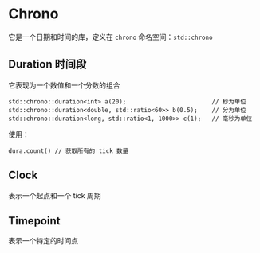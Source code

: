 # Chrono

它是一个日期和时间的库，定义在 `chrono`
命名空间：`std::chrono`

## Duration 时间段

它表现为一个数值和一个分数的组合
```
std::chrono::duration<int> a(20);                        // 秒为单位
std::chrono::duration<double, std::ratio<60>> b(0.5);    // 分为单位
std::chrono::duration<long, std::ratio<1, 1000>> c(1);   // 毫秒为单位
```

使用：
```
dura.count() // 获取所有的 tick 数量
```

## Clock

表示一个起点和一个 tick 周期

## Timepoint

表示一个特定的时间点